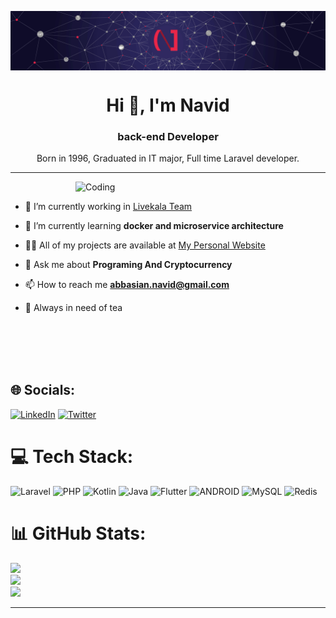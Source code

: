 
<img align="center" alt="skill gif" width="1170" src="navan-baner-new-edit.gif"><br>

<h1 align="center">Hi 👋, I'm Navid</h1>
<h3 align="center">back-end Developer</h3>
<p align="center">Born in 1996, Graduated in IT major, Full time Laravel developer.</p>

---


<img align="right" alt="Coding" width="400" src="https://user-images.githubusercontent.com/51839181/185767009-04421265-3c0d-48e5-bb5c-d11c8b14bd7d.gif">


<br>

- 🔭 I’m currently working in [Livekala Team](https://github.com/orgs/livekala/teams/livekala)

- 🌱 I’m currently learning **docker and microservice architecture**

- 👨‍💻 All of my projects are available at [My Personal Website](https://navidabbasian.github.io/)

- 💬 Ask me about **Programing And Cryptocurrency**

- 📫 How to reach me **abbasian.navid@gmail.com**

- 🍵 Always in need of tea 

<br>
<br>
<br>
<br>

## 🌐 Socials:
[![LinkedIn](https://img.shields.io/badge/LinkedIn-%230077B5.svg?logo=linkedin&logoColor=white)](https://www.linkedin.com/in/navid-abbasian/) [![Twitter](https://img.shields.io/badge/Twitter-%231DA1F2.svg?logo=Twitter&logoColor=white)](https://twitter.com/@navid_abn)

# 💻 Tech Stack:
![Laravel](https://img.shields.io/badge/laravel-%23FF2D20.svg?style=for-the-badge&logo=laravel&logoColor=white)  ![PHP](https://img.shields.io/badge/php-%23777BB4.svg?style=for-the-badge&logo=php&logoColor=white)  ![Kotlin](https://img.shields.io/badge/kotlin-%230095D5.svg?style=for-the-badge&logo=kotlin&logoColor=white) ![Java](https://img.shields.io/badge/java-%23ED8B00.svg?style=for-the-badge&logo=java&logoColor=white) ![Flutter](https://img.shields.io/badge/Flutter-%2302569B.svg?style=for-the-badge&logo=Flutter&logoColor=white)  ![ANDROID](https://img.shields.io/badge/android-%2320232a.svg?style=for-the-badge&logo=android&logoColor=%a4c639) ![MySQL](https://img.shields.io/badge/mysql-%2300f.svg?style=for-the-badge&logo=mysql&logoColor=white) ![Redis](https://img.shields.io/badge/redis-%23DD0031.svg?style=for-the-badge&logo=redis&logoColor=white)
# 📊 GitHub Stats:
![](https://github-readme-stats.vercel.app/api?username=navidAbbasian&theme=dark&hide_border=true&include_all_commits=false&count_private=true)<br/>
![](https://github-readme-streak-stats.herokuapp.com/?user=navidAbbasian&theme=dark&hide_border=true)<br/>
![](https://github-readme-stats.vercel.app/api/top-langs/?username=navidAbbasian&theme=dark&hide_border=true&include_all_commits=false&count_private=true&layout=compact)

---

<!-- Proudly created with GPRM ( https://gprm.itsvg.in ) -->
